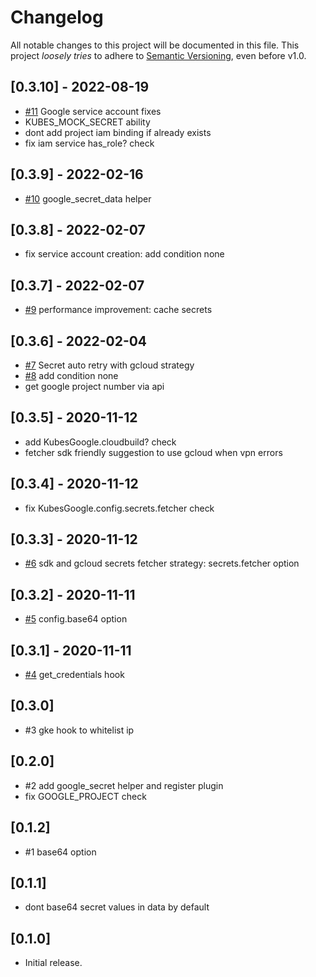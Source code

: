 # Changelog

All notable changes to this project will be documented in this file.
This project *loosely tries* to adhere to [Semantic Versioning](http://semver.org/), even before v1.0.

## [0.3.10] - 2022-08-19
- [#11](https://github.com/boltops-tools/kubes_google/pull/11) Google service account fixes
- KUBES_MOCK_SECRET ability
- dont add project iam binding if already exists
- fix iam service has_role? check

## [0.3.9] - 2022-02-16
- [#10](https://github.com/boltops-tools/kubes_google/pull/10) google_secret_data helper

## [0.3.8] - 2022-02-07
- fix service account creation: add condition none

## [0.3.7] - 2022-02-07
- [#9](https://github.com/boltops-tools/kubes_google/pull/9) performance improvement: cache secrets

## [0.3.6] - 2022-02-04
- [#7](https://github.com/boltops-tools/kubes_google/pull/7) Secret auto retry with gcloud strategy
- [#8](https://github.com/boltops-tools/kubes_google/pull/8) add condition none
- get google project number via api

## [0.3.5] - 2020-11-12
- add KubesGoogle.cloudbuild? check
- fetcher sdk friendly suggestion to use gcloud when vpn errors

## [0.3.4] - 2020-11-12
- fix KubesGoogle.config.secrets.fetcher check

## [0.3.3] - 2020-11-12
- [#6](https://github.com/boltops-tools/kubes_google/pull/6) sdk and gcloud secrets fetcher strategy: secrets.fetcher option

## [0.3.2] - 2020-11-11
- [#5](https://github.com/boltops-tools/kubes_google/pull/5) config.base64 option

## [0.3.1] - 2020-11-11
- [#4](https://github.com/boltops-tools/kubes_google/pull/4) get_credentials hook

## [0.3.0]
- #3 gke hook to whitelist ip

## [0.2.0]
- #2 add google_secret helper and register plugin
- fix GOOGLE_PROJECT check

## [0.1.2]
- #1 base64 option

## [0.1.1]
- dont base64 secret values in data by default

## [0.1.0]
- Initial release.
